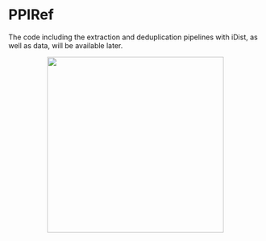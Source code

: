 # PPIRef
The code including the extraction and deduplication pipelines with iDist, as well as data, will be available later.

<p align="center">
  <img width="350" src="https://github.com/anton-bushuiev/PPIRef/assets/67932762/f5d12ffb-8d1b-40b8-bab1-23d33a091f05"/>
</p>
